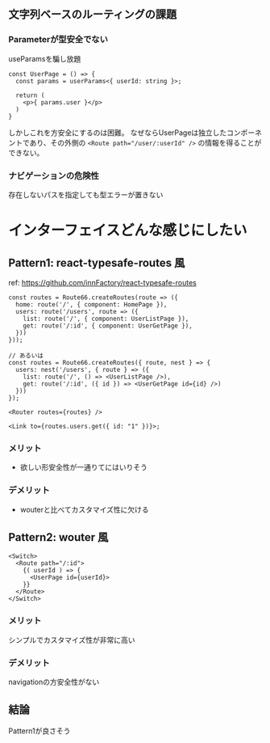 ## 文字列ベースのルーティングの課題
### Parameterが型安全でない
useParamsを騙し放題

``` page.tsx
const UserPage = () => {
  const params = userParams<{ userId: string }>;

  return (
    <p>{ params.user }</p>
  )
}
```

しかしこれを方安全にするのは困難。
なぜならUserPageは独立したコンポーネントであり、その外側の
`<Route path="/user/:userId" />`
の情報を得ることができない。

### ナビゲーションの危険性
存在しないパスを指定しても型エラーが置きない



# インターフェイスどんな感じにしたい
## Pattern1: react-typesafe-routes 風
ref: https://github.com/innFactory/react-typesafe-routes
``` samp.tsx 
const routes = Route66.createRoutes(route => ({
  home: route('/', { component: HomePage }),
  users: route('/users', route => ({
    list: route('/', { component: UserListPage }),
    get: route('/:id', { component: UserGetPage }),
  }))
}));

// あるいは
const routes = Route66.createRoutes({ route, nest } => {
  users: nest('/users', { route } => ({
    list: route('/', () => <UserListPage />),
    get: route('/:id', ({ id }) => <UserGetPage id={id} />)
  }))
});

<Router routes={routes} />

<Link to={routes.users.get({ id: "1" })}>;
```
### メリット
- 欲しい形安全性が一通りてにはいりそう

### デメリット
- wouterと比べてカスタマイズ性に欠ける

## Pattern2: wouter 風
``` samp.tsx
<Switch>
  <Route path="/:id">
    {( userId ) => {
      <UserPage id={userId}>
    }}
  </Route>
</Switch>
```

### メリット
シンプルでカスタマイズ性が非常に高い

### デメリット
navigationの方安全性がない


## 結論
Pattern1が良さそう
